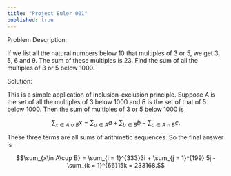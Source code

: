 ```yaml
---
title: "Project Euler 001"
published: true
---
```


Problem Description:

If we list all the natural numbers below 10 that multiples of 3 or 5, we get 3, 5, 6 and 9. The sum of these multiples is 23. Find the sum of all the multiples of 3 or 5 below 1000. 

Solution: 

This is a simple application of inclusion-exclusion principle. Suppose $A$ is the set of all the multiples of 3 below 1000 and $B$ is the set of that of 5 below 1000. Then the sum of multiples of 3 or 5 below 1000 is 

$$\sum_{x\in A\cup B}x = \sum_{a\in A}a + \sum_{b\in B}b - \sum_{c\in A\cap B}c.$$

These three terms are all sums of arithmetic sequences. So the final answer is 

$$\sum_{x\in A\cup B} = \sum_{i = 1}^{333}3i + \sum_{j = 1}^{199} 5j - \sum_{k = 1}^{66}15k = 233168.$$